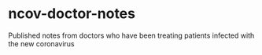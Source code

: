 # ncov-doctor-notes
Published notes from doctors who have been treating patients infected with the new coronavirus

